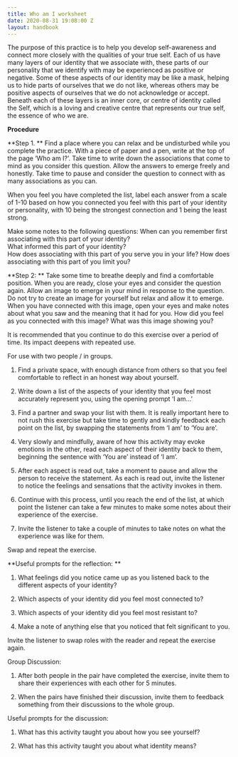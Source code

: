 ```yaml
---
title: Who am I worksheet
date: 2020-08-31 19:08:00 Z
layout: handbook
---
```


The purpose of this practice is to help you develop self-awareness and connect more closely with the qualities of your true self. Each of us have many layers of our identity that we associate with, these parts of our personality that we identify with may be experienced as positive or negative. Some of these aspects of our identity may be like a mask, helping us to hide parts of ourselves that we do not like, whereas others may be positive aspects of ourselves that we do not acknowledge or accept. Beneath each of these layers is an inner core, or centre of identity called the Self, which is a loving and creative centre that represents our true self, the essence of who we are.

**Procedure**

\*\*Step 1. \*\*
Find a place where you can relax and be undisturbed while you complete the practice.
With a piece of paper and a pen, write at the top of the page ‘Who am I?’. Take time to write down the associations that come to mind as you consider this question. Allow the answers to emerge freely and honestly. Take time to pause and consider the question to connect with as many associations as you can.


When you feel you have completed the list, label each answer from a scale of 1-10 based on how you connected you feel with this part of your identity or personality, with 10 being the strongest connection and 1 being the least strong.


Make some notes to the following questions:
When can you remember first associating with this part of your identity?\
What informed this part of your identity?\
How does associating with this part of you serve you in your life?
How does associating with this part of you limit you?

\*\*Step 2: \*\*
Take some time to breathe deeply and find a comfortable position. When you are ready, close your eyes and consider the question again. Allow an image to emerge in your mind in response to the question. Do not try to create an image for yourself but relax and allow it to emerge. When you have connected with this image, open your eyes and make notes about what you saw and the meaning that it had for you. How did you feel as you connected with this image? What was this image showing you?


It is recommended that you continue to do this exercise over a period of time. Its impact deepens with repeated use.


For use with two people / in groups.

1. Find a private space, with enough distance from others so that you feel comfortable to reflect in an honest way about yourself.

2. Write down a list of the aspects of your identity that you feel most accurately represent you, using the opening prompt ‘I am…’

3. Find a partner and swap your list with them. It is really important here to not rush this exercise but take time to gently and kindly feedback each point on the list, by swapping the statements from ‘I am’ to ‘You are’.

4. Very slowly and mindfully, aware of how this activity may evoke emotions in the other, read each aspect of their identity back to them, beginning the sentence with ‘You are’ instead of ‘I am’.

5. After each aspect is read out, take a moment to pause and allow the person to receive the statement. As each is read out, invite the listener to notice the feelings and sensations that the activity invokes in them.

6. Continue with this process, until you reach the end of the list, at which point the listener can take a few minutes to make some notes about their experience of the exercise.

7. Invite the listener to take a couple of minutes to take notes on what the experience was like for them.

Swap and repeat the exercise.

\*\*Useful prompts for the reflection: \*\*

1. What feelings did you notice came up as you listened back to the different aspects of your identity?

2. Which aspects of your identity did you feel most connected to?

3. Which aspects of your identity did you feel most resistant to?

4. Make a note of anything else that you noticed that felt significant to you.

Invite the listener to swap roles with the reader and repeat the exercise again.

Group Discussion:

1. After both people in the pair have completed the exercise, invite them to share their experiences with each other for 5 minutes.

2. When the pairs have finished their discussion, invite them to feedback something from their discussions to the whole group.

Useful prompts for the discussion:

1. What has this activity taught you about how you see yourself?

2. What has this activity taught you about what identity means?